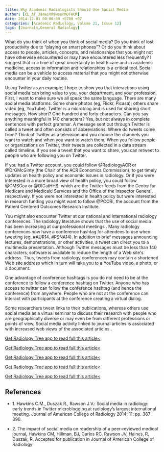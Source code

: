 ```yaml
---
title: Why Academic Radiologists Should Use Social Media
author: [CL_AT_JamesVRawsonMDFACR]
date: 2014-12-01 00:00:00 +0700 +07
categories: [Academic Radiology, Volume 21, Issue 12]
tags: [Journals,General Radiology]
---
```

What do you think of when you think of social media? Do you think of lost productivity due to “playing on smart phones”? Or do you think about access to people, articles, concepts, and relationships that you might not have otherwise encountered or may have encountered less frequently? I suggest that in a time of great uncertainty in health care and in academic medicine, access to information and relationships is a critical tool. Social media can be a vehicle to access material that you might not otherwise encounter in your daily routine.

Using Twitter as an example, I hope to show you that interactions using social media can bring value to you, your department, and your profession. First, I want to make sure we all speak the same language. There are many social media platforms. Some share photos (eg, Flickr, Picasa); others share video (eg, YouTube). Twitter is a microblog and is used for sharing short messages. How short? One hundred and forty characters. Can you say anything meaningful in 140 characters? Yes, but not always in complete sentences with perfect grammar. A message sent out through Twitter is called a tweet and often consists of abbreviations. Where do tweets come from? Think of Twitter as a television and you choose the channels you want to watch and when you want to watch them. When you follow people or organizations on Twitter, their tweets are collected in a data stream called timeline. If you see a tweet that you want to share, you can retweet to people who are following you on Twitter.

If you had a Twitter account, you could follow @RadiologyACR or @DrGMcGinty (the Chair of the ACR Economics Commission), to get timely updates on health policy and economic issues in radiology. Or if you were interested in a more broad view of health policy, you could follow @CMSGov or @OIGatHHS, which are the Twitter feeds from the Center for Medicare and Medicaid Services and the Office of the Inspector General, respectively. If you were not interested in health policy but were interested in research funding you might want to follow @PCORI, the account from the Patient Centered Outcomes Research Institute.

You might also encounter Twitter at our national and international radiology conferences. The radiology literature shows that the use of social media has been increasing at our professional meetings . Many radiology conferences now have a conference hashtag for attendees to use when tweeting (eg, #AUR14, #RSNA14). In addition to brief messages announcing lectures, demonstrations, or other activities, a tweet can direct you to a multimedia presentation. Although Twitter messages must be less than 140 characters, software is available to reduce the length of a Web site's address. Thus, tweets from radiology conferences may contain a shortened Web site address which in turn will take you to a YouTube video, a photo, or a document.

One advantage of conference hashtags is you do not need to be at the conference to follow a conference hashtag on Twitter. Anyone who has access to twitter can follow the conference hashtag (and hence the conference) from anywhere. People who are not at the conference can interact with participants at the conference creating a virtual dialog.

Some researchers tweet links to their publications, whereas others use social media as a virtual seminar to discuss their research with people who are geographically diverse or may even be from different professions or points of view. Social media activity linked to journal articles is associated with increased web views of the associated articles .

[Get Radiology Tree app to read full this article<](https://clinicalpub.com/app)

[Get Radiology Tree app to read full this article<](https://clinicalpub.com/app)

[Get Radiology Tree app to read full this article<](https://clinicalpub.com/app)

[Get Radiology Tree app to read full this article<](https://clinicalpub.com/app)

[Get Radiology Tree app to read full this article<](https://clinicalpub.com/app)

## References

- 1\. Hawkins C.M., Duszak R., Rawson J.V.: Social media in radiology: early trends in Twitter microblogging at radiology’s largest international meeting. Journal of American College of Radiology 2014; 11: pp. 387-390.


- 2\.  The impact of social media on readership of a peer-reviewed medical journal, Hawkins CM, Hillman, BJ, Carlos RC, Rawson JV, Haines, R, Duszak, R, Accepted for publication in Journal of American College of Radiology